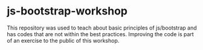 # js-bootstrap-workshop
This repository was used to teach about basic principles of js/bootstrap and has codes that are not within the best practices. Improving the code is part of an exercise to the public of this workshop.
